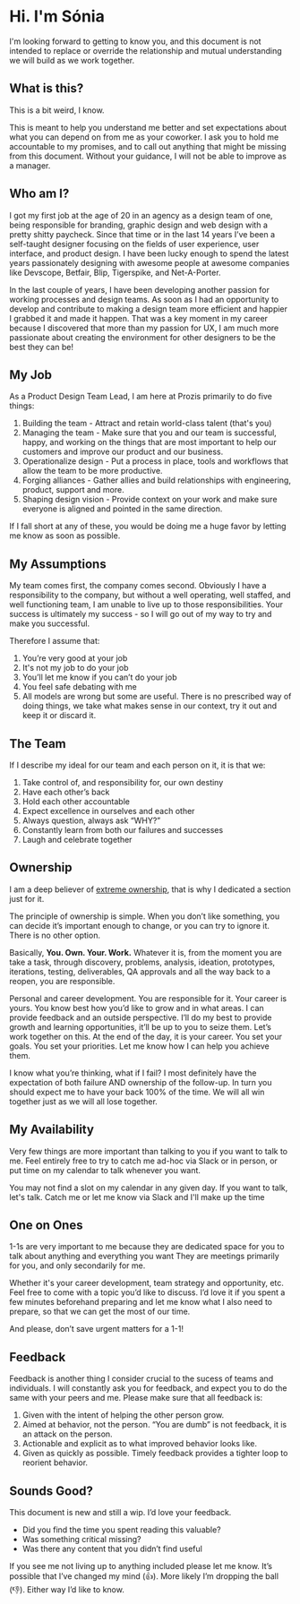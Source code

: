 # Hi. I'm Sónia
I'm looking forward to getting to know you, and this document is not intended to replace or override the relationship and mutual understanding we will build as we work together.

## What is this?
This is a bit weird, I know.

This is meant to help you understand me better and set expectations about what you can depend on from me as your coworker.
I ask you to hold me accountable to my promises, and to call out anything that might be missing from this document. Without your guidance, I will not be able to improve as a manager.

## Who am I?
I got my first job at the age of 20 in an agency as a design team of one, being responsible for branding, graphic design and web design with a pretty shitty paycheck. Since that time or in the last 14 years I’ve been a self-taught designer focusing on the fields of user experience, user interface, and product design. I have been lucky enough to spend the latest years passionately designing with awesome people at awesome companies like Devscope, Betfair, Blip, Tigerspike, and Net-A-Porter. 

In the last couple of years, I have been developing another passion for working processes and design teams. As soon as I had an opportunity to develop and contribute to making a design team more efficient and happier I grabbed it and made it happen. That was a key moment in my career because I discovered that more than my passion for UX, I am much more passionate about creating the environment for other designers to be the best they can be!

## My Job
As a Product Design Team Lead, I am here at Prozis primarily to do five things:
1. Building the team - Attract and retain world-class talent (that's you)
2. Managing the team - Make sure that you and our team is successful, happy, and working on the things that are most important to help our customers and improve our product and our business.
3. Operationalize design - Put a process in place, tools and workflows that allow the team to be more productive.
4. Forging alliances - Gather allies and build relationships with engineering, product, support and more.
5. Shaping design vision - Provide context on your work and make sure everyone is aligned and pointed in the same direction.

If I fall short at any of these, you would be doing me a huge favor by letting me know as soon as possible.

## My Assumptions
My team comes first, the company comes second. Obviously I have a responsibility to the company, but without a well operating, well staffed, and well functioning team, I am unable to live up to those responsibilities. Your success is ultimately my success - so I will go out of my way to try and make you successful.

Therefore I assume that:
  1. You’re very good at your job
  2. It's not my job to do your job
  3. You’ll let me know if you can’t do your job
  4. You feel safe debating with me
  5. All models are wrong but some are useful. There is no prescribed way of doing things, we take what makes sense in our context, try it out and keep it or discard it.

## The Team
If I describe my ideal for our team and each person on it, it is that we:

1. Take control of, and responsibility for, our own destiny
2. Have each other’s back
3. Hold each other accountable
4. Expect excellence in ourselves and each other
5. Always question, always ask “WHY?”
6. Constantly learn from both our failures and successes
7. Laugh and celebrate together

## Ownership
I am a deep believer of [extreme ownership](https://www.youtube.com/watch?v=ljqra3BcqWM), that is why I dedicated a section just for it.

The principle of ownership is simple. When you don’t like something, you can decide it’s important enough to change, or you can try to ignore it. There is no other option.

Basically, **You. Own. Your. Work.** Whatever it is, from the moment you are take a task, through discovery, problems, analysis, ideation, prototypes, iterations, testing, deliverables, QA approvals and all the way back to a reopen, you are responsible.

Personal and career development. You are responsible for it. Your career is yours. You know best how you’d like to grow and in what areas. I can provide feedback and an outside perspective. I’ll do my best to provide growth and learning opportunities, it’ll be up to you to seize them. Let’s work together on this. At the end of the day, it is your career. You set your goals. You set your priorities. Let me know how I can help you achieve them.

I know what you’re thinking, what if I fail? I most definitely have the expectation of both failure AND ownership of the follow-up. In turn you should expect me to have your back 100% of the time. We will all win together just as we will all lose together.

## My Availability
Very few things are more important than talking to you if you want to talk to me.
Feel entirely free to try to catch me ad-hoc via Slack or in person, or put time on my calendar to talk whenever you want.

You may not find a slot on my calendar in any given day. If you want to talk, let's talk. Catch me or let me know via Slack and I'll make up the time

## One on Ones
1-1s are very important to me because they are dedicated space for you to talk about anything and everything you want
They are meetings primarily for you, and only secondarily for me.

Whether it's your career development, team strategy and opportunity, etc. Feel free to come with a topic you’d like to discuss. I’d love it if you spent a few minutes beforehand preparing and let me know what I also need to prepare, so that we can get the most of our time.

And please, don’t save urgent matters for a 1-1!

## Feedback
Feedback is another thing I consider crucial to the sucess of teams and individuals. I will constantly ask you for feedback, and expect you to do the same with your peers and me. Please make sure that all feedback is:
  
  1. Given with the intent of helping the other person grow.
  2. Aimed at behavior, not the person. “You are dumb” is not feedback, it is an attack on the person.
  3. Actionable and explicit as to what improved behavior looks like.
  4. Given as quickly as possible. Timely feedback provides a tighter loop to reorient behavior.
  
## Sounds Good?

This document is new and still a wip. I’d love your feedback.
 * Did you find the time you spent reading this valuable?
 * Was something critical missing?
 * Was there any content that you didn’t find useful

If you see me not living up to anything included please let me know. It’s possible that I’ve changed my mind (👍). More likely I’m dropping the ball (👎). Either way I’d like to know.

